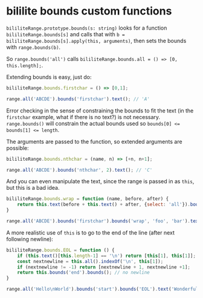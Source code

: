 # bililite bounds custom functions

`bililiteRange.prototype.bounds(s: string)` looks for a function `bililiteRange.bounds[s]` and
calls that with `b = bililiteRange.bounds[s].apply(this, arguments)`, then sets the bounds with
`range.bounds(b)`.

So `range.bounds('all')` calls `bililiteRange.bounds.all = () => [0, this.length];`.

Extending bounds is easy, just do:

```js
bililiteRange.bounds.firstchar = () => [0,1];

range.all('ABCDE').bounds('firstchar').text(); // 'A'
```

Error checking in the sense of constraining the bounds to fit the text (in the `firstchar` example, what if there is no text?) is
not necessary. `range.bounds()` will constrain the actual bounds used so `bounds[0] <= bounds[1] <= length`.

The arguments are passed to the function, so extended arguments are possible:

```js
bililiteRange.bounds.nthchar = (name, n) => [+n, n+1];

range.all('ABCDE').bounds('nthchar', 2).text(); // 'C'
```

And you can even manipulate the text, since the range is passed in as `this`, but this is a bad idea.

```js
bililiteRange.bounds.wrap = function (name, before, after) {
	return this.text(before + this.text() + after, {select: 'all'}).bounds();
}

range.all('ABCDE').bounds('firstchar').bounds('wrap', 'foo', 'bar').text(); // 'fooAbar'
```

A more realistic use of `this` is to go to the end of the line (after next following newline):

```js
bililiteRange.bounds.EOL = function () {
	if (this.text()[this.length-1] == '\n') return [this[1], this[1]]; // range ends with a newline
	const nextnewline = this.all().indexOf('\n', this[1]);
	if (nextnewline != -1) return [nextnewline + 1, nextnewline +1];
	return this.bounds('end').bounds(); // no newline
}

range.all('Hello\nWorld').bounds('start').bounds('EOL').text('Wonderful ').all(); // 'Hello\nWonderful World'
```
